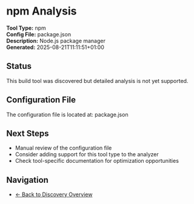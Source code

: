 # npm Analysis

**Tool Type:** npm  
**Config File:** package.json  
**Description:** Node.js package manager  
**Generated:** 2025-08-21T11:11:51+01:00

## Status

This build tool was discovered but detailed analysis is not yet supported.

## Configuration File

The configuration file is located at: package.json

## Next Steps

- Manual review of the configuration file
- Consider adding support for this tool type to the analyzer
- Check tool-specific documentation for optimization opportunities

## Navigation

- [← Back to Discovery Overview](../README.md)
